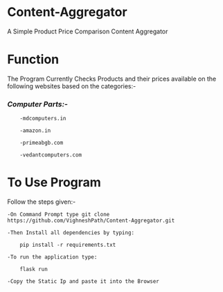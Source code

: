# Content-Aggregator
A Simple Product Price Comparison Content Aggregator

# Function
The Program Currently Checks Products and their prices available on the following websites based on the categories:-

### *Computer Parts:-*

        -mdcomputers.in

        -amazon.in

        -primeabgb.com

        -vedantcomputers.com
 
 # To Use Program
 Follow the steps given:-
 
    -On Command Prompt type git clone https://github.com/VighneshPath/Content-Aggregator.git
  
    -Then Install all dependencies by typing: 
    
        pip install -r requirements.txt
        
    -To run the application type: 
        
        flask run 
    
    -Copy the Static Ip and paste it into the Browser
    
 
